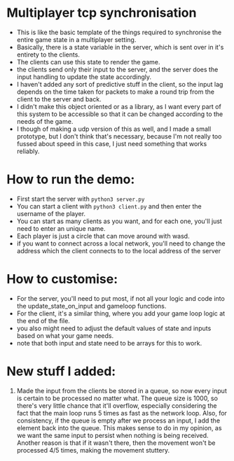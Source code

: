 # Multiplayer tcp synchronisation

- This is like the basic template of the things required to synchronise the entire game state in a multiplayer setting.
- Basically, there is a state variable in the server, which is sent over in it's entirety to the clients.
- The clients can use this state to render the game.
- the clients send only their input to the server, and the server does the input handling to update the state accordingly.
- I haven't added any sort of predictive stuff in the client, so the input lag depends on the time taken for packets to make a round trip from the client to the server and back.
- I didn't make this object oriented or as a library, as I want every part of this system to be accessible so that it can be changed according to the needs of the game.
- I though of making a udp version of this as well, and I made a small prototype, but I don't think that's necessary, because I'm not really too fussed about speed in this case, I just need something that works reliably.

# How to run the demo:

- First start the server with `python3 server.py`
- You can start a client with `python3 client.py` and then enter the username of the player.
- You can start as many clients as you want, and for each one, you'll just need to enter an unique name.
- Each player is just a circle that can move around with wasd.
- if you want to connect across a local network, you'll need to change the address which the client connects to to the local address of the server

# How to customise:

- For the server, you'll need to put most, if not all your logic and code into the update_state_on_input and gameloop functions.
- For the client, it's a similar thing, where you add your game loop logic at the end of the file.
- you also might need to adjust the default values of state and inputs based on what your game needs.
- note that both input and state need to be arrays for this to work.

# New stuff I added:

1. Made the input from the clients be stored in a queue, so now every input is certain to be processed no matter what. The queue size is 1000, so there's very little chance that it'll overflow, especially considering the fact that the main loop runs 5 times as fast as the network loop. Also, for consistency, if the queue is empty after we process an input, I add the element back into the queue. This makes sense to do in my opinion, as we want the same input to persist when nothing is being received. Another reason is that if it wasn't there, then the movement won't be processed 4/5 times, making the movement stuttery.
